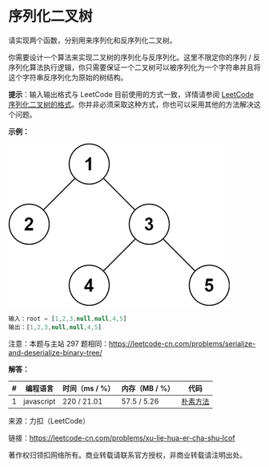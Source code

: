 # 序列化二叉树

请实现两个函数，分别用来序列化和反序列化二叉树。

你需要设计一个算法来实现二叉树的序列化与反序列化。这里不限定你的序列 / 反序列化算法执行逻辑，你只需要保证一个二叉树可以被序列化为一个字符串并且将这个字符串反序列化为原始的树结构。

**提示**：输入输出格式与 LeetCode 目前使用的方式一致，详情请参阅 [LeetCode 序列化二叉树的格式](https://support.leetcode-cn.com/hc/kb/category/1018267/)。你并非必须采取这种方式，你也可以采用其他的方法解决这个问题。

**示例：**

![示例](./eg1.jpg)

``` javascript
输入：root = [1,2,3,null,null,4,5]
输出：[1,2,3,null,null,4,5]
```

注意：本题与主站 297 题相同：https://leetcode-cn.com/problems/serialize-and-deserialize-binary-tree/

**解答：**

**#**|**编程语言**|**时间（ms / %）**|**内存（MB / %）**|**代码**
--|--|--|--|--
1|javascript|220 / 21.01|57.5 / 5.26|[朴素方法](./javascript/ac_v1.js)

来源：力扣（LeetCode）

链接：https://leetcode-cn.com/problems/xu-lie-hua-er-cha-shu-lcof

著作权归领扣网络所有。商业转载请联系官方授权，非商业转载请注明出处。
